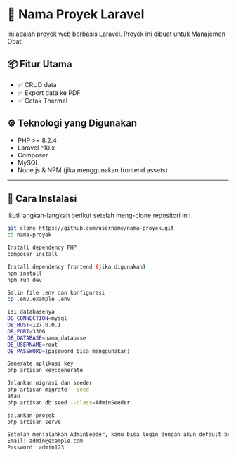 # 🚀 Nama Proyek Laravel

Ini adalah proyek web berbasis Laravel. Proyek ini dibuat untuk Manajemen Obat.

## 📦 Fitur Utama
- ✅ CRUD data
- ✅ Export data ke PDF
- ✅ Cetak Thermal


## ⚙️ Teknologi yang Digunakan
- PHP >= 8.2.4
- Laravel ^10.x
- Composer
- MySQL 
- Node.js & NPM (jika menggunakan frontend assets)

---

## 🧩 Cara Instalasi

Ikuti langkah-langkah berikut setelah meng-clone repositori ini:

```bash
git clone https://github.com/username/nama-proyek.git
cd nama-proyek

Install dependency PHP
composer install

Install dependency frontend (jika digunakan)
npm install
npm run dev

Salin file .env dan konfigurasi
cp .env.example .env

isi databasenya
DB_CONNECTION=mysql
DB_HOST=127.0.0.1
DB_PORT=3306
DB_DATABASE=nama_database
DB_USERNAME=root
DB_PASSWORD=(password bisa menggunakan)

Generate aplikasi key
php artisan key:generate

Jalankan migrasi dan seeder
php artisan migrate --seed
atau
php artisan db:seed --class=AdminSeeder

jalankan projek
php artisan serve

Setelah menjalankan AdminSeeder, kamu bisa login dengan akun default berikut:
Email: admin@example.com
Password: admin123
